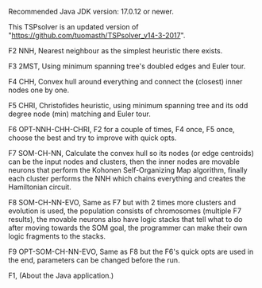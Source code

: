 Recommended Java JDK version: 17.0.12 or newer.

This TSPsolver is an updated version of "https://github.com/tuomasth/TSPsolver_v14-3-2017".

 F2 NNH,                   Nearest neighbour as the simplest heuristic there exists. 
 
 F3 2MST,                  Using minimum spanning tree's doubled edges and Euler tour. 
 
 F4 CHH,                   Convex hull around everything and connect the (closest) inner nodes one by one. 
 
 F5 CHRI,                  Christofides heuristic, using minimum spanning tree and its odd degree node (min) matching and Euler tour. 
 
 F6 OPT-NNH-CHH-CHRI,      F2 for a couple of times, F4 once, F5 once, choose the best and try to improve with quick opts. 
 
 F7 SOM-CH-NN,             Calculate the convex hull so its nodes (or edge centroids) can be the input nodes and clusters, then 
                           the inner nodes are movable neurons that perform the Kohonen Self-Organizing Map algorithm, finally 
                           each cluster performs the NNH which chains everything and creates the Hamiltonian circuit. 
                          
 F8 SOM-CH-NN-EVO,         Same as F7 but with 2 times more clusters and evolution is used, the population consists 
                           of chromosomes (multiple F7 results), the movable neurons also have logic stacks that tell what to do 
                           after moving towards the SOM goal, the programmer can make their own logic fragments to the stacks. 
                          
 F9 OPT-SOM-CH-NN-EVO,     Same as F8 but the F6's quick opts are used in the end, parameters can be changed before the run. 

 F1,                       (About the Java application.) 
